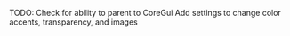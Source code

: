 TODO: Check for ability to parent to CoreGui
Add settings to change color accents, transparency, and images
